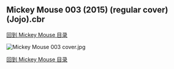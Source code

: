 ## Mickey Mouse 003 (2015) (regular cover) (Jojo).cbr


[回到 Mickey Mouse 目录](https://github.com/alicewish/markdown/blob/master/series/Mickey-Mouse.md)


![Mickey Mouse 003 cover.jpg](https://wx1.sinaimg.cn/large/6a9fdecaly1fson81ctdkj210j1kknhh.jpg)

[回到 Mickey Mouse 目录](https://github.com/alicewish/markdown/blob/master/series/Mickey-Mouse.md)

